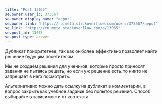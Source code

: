 ```yaml
---
title: "Post 13065"
se.owner.user_id: 373567
se.owner.display_name: "aepot"
se.owner.link: "https://ru.meta.stackoverflow.com/users/373567/aepot"
se.link: "https://ru.meta.stackoverflow.com/a/13065"
se.post_id: 13065
se.post_type: answer
---
```

<p>Дубликат приоритетнее, так как он более эффективно позволяет найти решение будущим посетителям.</p>
<p>Мы не создаём решения для учеников, которые просто приносят задания не пытаясь решать, но если уж решение есть, то никто не запрещает в него посмотреть.</p>
<p>Альтернативно можно дать ссылку на дубликат в комментарии, а вопрос закрыть как учебное задание без попыток решения. Способ выбирайте в зависимости от контекста.</p>
